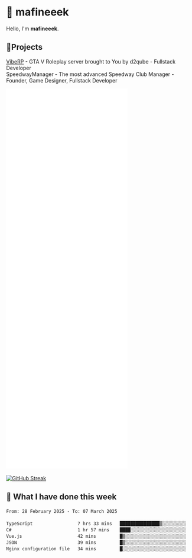 # 👋 mafineeek
Hello, I'm **mafineeek**.

## 📝Projects

[VibeRP](https://v-rp.pl) - GTA V Roleplay server brought to You by d2qube - Fullstack Developer<br/>
SpeedwayManager - The most advanced Speedway Club Manager - Founder, Game Designer, Fullstack Developer


![](./github-metrics.svg)

[![GitHub Streak](https://streak-stats.demolab.com/?user=mafineeek)](https://git.io/streak-stats)

## 📰 What I have done this week
<!--START_SECTION:waka-->

```txt
From: 28 February 2025 - To: 07 March 2025

TypeScript                 7 hrs 33 mins   ███████████████▒░░░░░░░░░   61.48 %
C#                         1 hr 57 mins    ████░░░░░░░░░░░░░░░░░░░░░   15.94 %
Vue.js                     42 mins         █▒░░░░░░░░░░░░░░░░░░░░░░░   05.75 %
JSON                       39 mins         █▒░░░░░░░░░░░░░░░░░░░░░░░   05.37 %
Nginx configuration file   34 mins         █░░░░░░░░░░░░░░░░░░░░░░░░   04.63 %
```

<!--END_SECTION:waka-->
